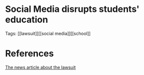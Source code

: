 # Social Media disrupts students' education

Tags: [[lawsuit]][[social media]][[school]]

# References

[The news article about the lawsuit](https://apnews.com/article/canada-schools-social-media-lawsuit-179873076587ca57ba7e24f836dc604b)
